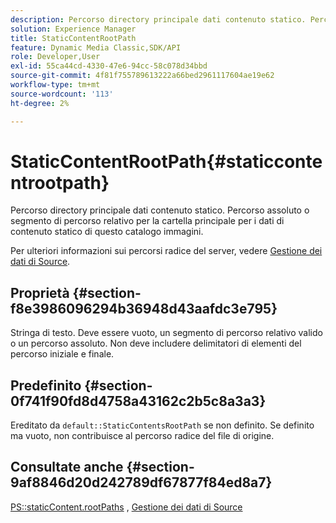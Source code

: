 ```yaml
---
description: Percorso directory principale dati contenuto statico. Percorso assoluto o segmento di percorso relativo per la cartella principale per i dati di contenuto statico di questo catalogo immagini.
solution: Experience Manager
title: StaticContentRootPath
feature: Dynamic Media Classic,SDK/API
role: Developer,User
exl-id: 55ca44cd-4330-47e6-94cc-58c078d34bbd
source-git-commit: 4f81f755789613222a66bed2961117604ae19e62
workflow-type: tm+mt
source-wordcount: '113'
ht-degree: 2%

---
```


# StaticContentRootPath{#staticcontentrootpath}

Percorso directory principale dati contenuto statico. Percorso assoluto o segmento di percorso relativo per la cartella principale per i dati di contenuto statico di questo catalogo immagini.

Per ulteriori informazioni sui percorsi radice del server, vedere [Gestione dei dati di Source](../../../../../is-api/image-serving-api-ref/c-configuration-and-administration/c-configuration-and-administration.md#concept-1ec4d9f0e58a430cae045761f1ff9173).

## Proprietà {#section-f8e3986096294b36948d43aafdc3e795}

Stringa di testo. Deve essere vuoto, un segmento di percorso relativo valido o un percorso assoluto. Non deve includere delimitatori di elementi del percorso iniziale e finale.

## Predefinito {#section-0f741f90fd8d4758a43162c2b5c8a3a3}

Ereditato da `default::StaticContentsRootPath` se non definito. Se definito ma vuoto, non contribuisce al percorso radice del file di origine.

## Consultate anche {#section-9af8846d20d242789df67877f84ed8a7}

[PS::staticContent.rootPaths](../../../../../is-api/image-catalog/image-serving-api-ref/c-image-catalog-reference/c-attributes-reference/r-staticcontentrootpath.md#reference-a2b5368d078349828d282357681bb2a5) , [Gestione dei dati di Source](../../../../../is-api/image-serving-api-ref/c-configuration-and-administration/c-configuration-and-administration.md#concept-1ec4d9f0e58a430cae045761f1ff9173)
